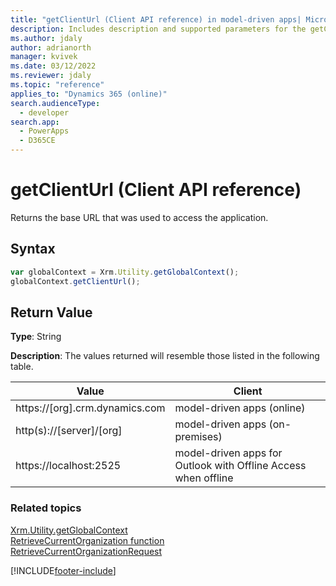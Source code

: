 ```yaml
---
title: "getClientUrl (Client API reference) in model-driven apps| MicrosoftDocs"
description: Includes description and supported parameters for the getClientUrl method.
ms.author: jdaly
author: adrianorth
manager: kvivek
ms.date: 03/12/2022
ms.reviewer: jdaly
ms.topic: "reference"
applies_to: "Dynamics 365 (online)"
search.audienceType: 
  - developer
search.app: 
  - PowerApps
  - D365CE
---
```

# getClientUrl (Client API reference)



Returns the base URL that was used to access the application.

## Syntax

```JavaScript
var globalContext = Xrm.Utility.getGlobalContext();
globalContext.getClientUrl();
``` 

## Return Value

**Type**: String

**Description**: The values returned will resemble those listed in the following table.

|Value |Client |
|---|---|
|https://[org].crm.dynamics.com|model-driven apps (online)|
|http(s)://[server]/[org]|model-driven apps (on-premises)|
|https://localhost:2525|model-driven apps for Outlook with Offline Access when offline|

### Related topics

[Xrm.Utility.getGlobalContext](../getGlobalContext.md)  
[RetrieveCurrentOrganization function](/dynamics365/customer-engagement/web-api/retrievecurrentorganization)  
[RetrieveCurrentOrganizationRequest](/dotnet/api/microsoft.crm.sdk.messages.retrievecurrentorganizationrequest)  







[!INCLUDE[footer-include](../../../../../../includes/footer-banner.md)]